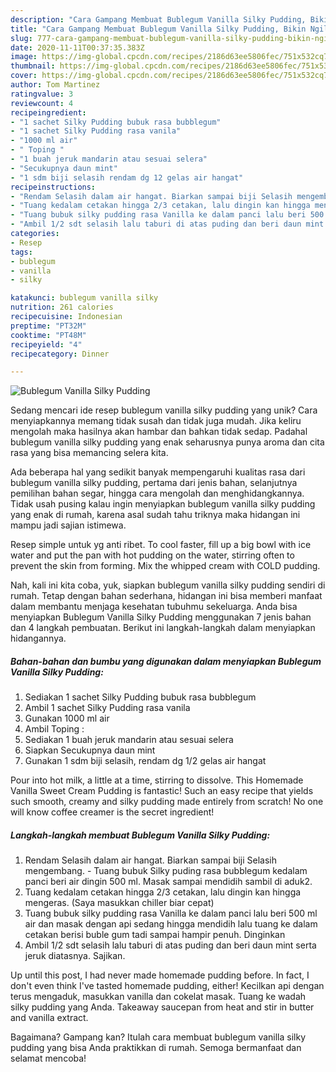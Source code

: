 ```yaml
---
description: "Cara Gampang Membuat Bublegum Vanilla Silky Pudding, Bikin Ngiler"
title: "Cara Gampang Membuat Bublegum Vanilla Silky Pudding, Bikin Ngiler"
slug: 777-cara-gampang-membuat-bublegum-vanilla-silky-pudding-bikin-ngiler
date: 2020-11-11T00:37:35.383Z
image: https://img-global.cpcdn.com/recipes/2186d63ee5806fec/751x532cq70/bublegum-vanilla-silky-pudding-foto-resep-utama.jpg
thumbnail: https://img-global.cpcdn.com/recipes/2186d63ee5806fec/751x532cq70/bublegum-vanilla-silky-pudding-foto-resep-utama.jpg
cover: https://img-global.cpcdn.com/recipes/2186d63ee5806fec/751x532cq70/bublegum-vanilla-silky-pudding-foto-resep-utama.jpg
author: Tom Martinez
ratingvalue: 3
reviewcount: 4
recipeingredient:
- "1 sachet Silky Pudding bubuk rasa bubblegum"
- "1 sachet Silky Pudding rasa vanila"
- "1000 ml air"
- " Toping "
- "1 buah jeruk mandarin atau sesuai selera"
- "Secukupnya daun mint"
- "1 sdm biji selasih rendam dg 12 gelas air hangat"
recipeinstructions:
- "Rendam Selasih dalam air hangat. Biarkan sampai biji Selasih mengembang. Tuang bubuk Silky puding rasa bubblegum kedalam panci beri air dingin 500 ml. Masak sampai mendidih sambil di aduk2."
- "Tuang kedalam cetakan hingga 2/3 cetakan, lalu dingin kan hingga mengeras. (Saya masukkan chiller biar cepat)"
- "Tuang bubuk silky pudding rasa Vanilla ke dalam panci lalu beri 500 ml air dan masak dengan api sedang hingga mendidih lalu tuang ke dalam cetakan berisi buble gum tadi sampai hampir penuh. Dinginkan"
- "Ambil 1/2 sdt selasih lalu taburi di atas puding dan beri daun mint serta jeruk diatasnya. Sajikan."
categories:
- Resep
tags:
- bublegum
- vanilla
- silky

katakunci: bublegum vanilla silky 
nutrition: 261 calories
recipecuisine: Indonesian
preptime: "PT32M"
cooktime: "PT48M"
recipeyield: "4"
recipecategory: Dinner

---
```



![Bublegum Vanilla Silky Pudding](https://img-global.cpcdn.com/recipes/2186d63ee5806fec/751x532cq70/bublegum-vanilla-silky-pudding-foto-resep-utama.jpg)

Sedang mencari ide resep bublegum vanilla silky pudding yang unik? Cara menyiapkannya memang tidak susah dan tidak juga mudah. Jika keliru mengolah maka hasilnya akan hambar dan bahkan tidak sedap. Padahal bublegum vanilla silky pudding yang enak seharusnya punya aroma dan cita rasa yang bisa memancing selera kita.

Ada beberapa hal yang sedikit banyak mempengaruhi kualitas rasa dari bublegum vanilla silky pudding, pertama dari jenis bahan, selanjutnya pemilihan bahan segar, hingga cara mengolah dan menghidangkannya. Tidak usah pusing kalau ingin menyiapkan bublegum vanilla silky pudding yang enak di rumah, karena asal sudah tahu triknya maka hidangan ini mampu jadi sajian istimewa.

Resep simple untuk yg anti ribet. To cool faster, fill up a big bowl with ice water and put the pan with hot pudding on the water, stirring often to prevent the skin from forming. Mix the whipped cream with COLD pudding.


Nah, kali ini kita coba, yuk, siapkan bublegum vanilla silky pudding sendiri di rumah. Tetap dengan bahan sederhana, hidangan ini bisa memberi manfaat dalam membantu menjaga kesehatan tubuhmu sekeluarga. Anda bisa menyiapkan Bublegum Vanilla Silky Pudding menggunakan 7 jenis bahan dan 4 langkah pembuatan. Berikut ini langkah-langkah dalam menyiapkan hidangannya.

<!--inarticleads1-->

##### Bahan-bahan dan bumbu yang digunakan dalam menyiapkan Bublegum Vanilla Silky Pudding:

1. Sediakan 1 sachet Silky Pudding bubuk rasa bubblegum
1. Ambil 1 sachet Silky Pudding rasa vanila
1. Gunakan 1000 ml air
1. Ambil  Toping :
1. Sediakan 1 buah jeruk mandarin atau sesuai selera
1. Siapkan Secukupnya daun mint
1. Gunakan 1 sdm biji selasih, rendam dg 1/2 gelas air hangat


Pour into hot milk, a little at a time, stirring to dissolve. This Homemade Vanilla Sweet Cream Pudding is fantastic! Such an easy recipe that yields such smooth, creamy and silky pudding made entirely from scratch! No one will know coffee creamer is the secret ingredient! 

<!--inarticleads2-->

##### Langkah-langkah membuat Bublegum Vanilla Silky Pudding:

1. Rendam Selasih dalam air hangat. Biarkan sampai biji Selasih mengembang. - Tuang bubuk Silky puding rasa bubblegum kedalam panci beri air dingin 500 ml. Masak sampai mendidih sambil di aduk2.
1. Tuang kedalam cetakan hingga 2/3 cetakan, lalu dingin kan hingga mengeras. (Saya masukkan chiller biar cepat)
1. Tuang bubuk silky pudding rasa Vanilla ke dalam panci lalu beri 500 ml air dan masak dengan api sedang hingga mendidih lalu tuang ke dalam cetakan berisi buble gum tadi sampai hampir penuh. Dinginkan
1. Ambil 1/2 sdt selasih lalu taburi di atas puding dan beri daun mint serta jeruk diatasnya. Sajikan.


Up until this post, I had never made homemade pudding before. In fact, I don&#39;t even think I&#39;ve tasted homemade pudding, either! Kecilkan api dengan terus mengaduk, masukkan vanilla dan cokelat masak. Tuang ke wadah silky pudding yang Anda. Takeaway saucepan from heat and stir in butter and vanilla extract. 

Bagaimana? Gampang kan? Itulah cara membuat bublegum vanilla silky pudding yang bisa Anda praktikkan di rumah. Semoga bermanfaat dan selamat mencoba!
